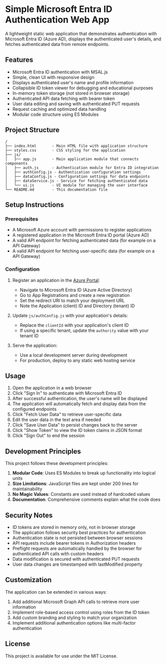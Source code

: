 # Simple Microsoft Entra ID Authentication Web App

A lightweight static web application that demonstrates authentication with Microsoft Entra ID (Azure AD), displays the authenticated user's details, and fetches authenticated data from remote endpoints.

## Features

- Microsoft Entra ID authentication with MSAL.js
- Simple, clean UI with responsive design
- Displays authenticated user's name and profile information
- Collapsible ID token viewer for debugging and educational purposes
- In-memory token storage (not stored in browser storage)
- Authenticated API data fetching with bearer token
- User data editing and saving with authenticated PUT requests
- Request caching and optimized data handling
- Modular code structure using ES Modules

## Project Structure

```
/
├── index.html       - Main HTML file with application structure
├── styles.css       - CSS styling for the application
├── js/
│   ├── app.js       - Main application module that connects components
│   ├── auth.js      - Authentication module for Entra ID integration
│   ├── authConfig.js - Authentication configuration settings
│   ├── dataConfig.js - Configuration settings for data endpoints
│   ├── dataService.js - Service for fetching authenticated data
│   └── ui.js        - UI module for managing the user interface
└── README.md        - This documentation file
```

## Setup Instructions

### Prerequisites

- A Microsoft Azure account with permissions to register applications
- A registered application in the Microsoft Entra ID portal (Azure AD)
- A valid API endpoint for fetching authenticated data (for example on a API Gateway)
- A valid API endpoint for fetching user-specific data (for example on a API Gateway)

### Configuration

1. Register an application in the [Azure Portal](https://portal.azure.com):
   - Navigate to Microsoft Entra ID (Azure Active Directory)
   - Go to App Registrations and create a new registration
   - Set the redirect URI to match your deployment URL
   - Note the Application (client) ID and Directory (tenant) ID

2. Update `js/authConfig.js` with your application's details:
   - Replace the `clientId` with your application's client ID
   - If using a specific tenant, update the `authority` value with your tenant ID

3. Serve the application:
   - Use a local development server during development
   - For production, deploy to any static web hosting service

## Usage

1. Open the application in a web browser
2. Click "Sign In" to authenticate with Microsoft Entra ID
3. After successful authentication, the user's name will be displayed
4. The application will automatically fetch and display data from the configured endpoints
5. Click "Fetch User Data" to retrieve user-specific data
6. Edit the user data in the text area if needed
7. Click "Save User Data" to persist changes back to the server
8. Click "Show Token" to view the ID token claims in JSON format
9. Click "Sign Out" to end the session

## Development Principles

This project follows these development principles:

1. **Modular Code**: Uses ES Modules to break up functionality into logical units
2. **Size Limitations**: JavaScript files are kept under 200 lines for maintainability
3. **No Magic Values**: Constants are used instead of hardcoded values
4. **Documentation**: Comprehensive comments explain what the code does

## Security Notes

- ID tokens are stored in memory only, not in browser storage
- The application follows security best practices for authentication
- Authentication state is not persisted between browser sessions
- API requests include bearer tokens in Authorization headers
- Preflight requests are automatically handled by the browser for authenticated API calls with custom headers
- Data modification is secured with authenticated PUT requests
- User data changes are timestamped with lastModified property

## Customization

The application can be extended in various ways:

1. Add additional Microsoft Graph API calls to retrieve more user information
2. Implement role-based access control using roles from the ID token
3. Add custom branding and styling to match your organization
4. Implement additional authentication options like multi-factor authentication

## License

This project is available for use under the MIT License.
